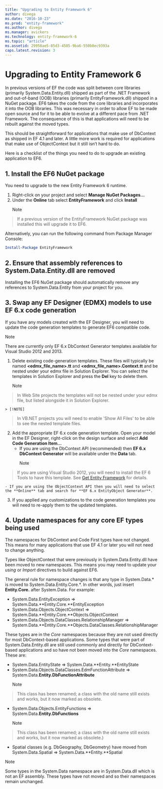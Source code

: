 ```yaml
---
title: "Upgrading to Entity Framework 6"
author: divega
ms.date: "2016-10-23"
ms.prod: "entity-framework"
ms.author: divega
ms.manager: avickers
ms.technology: entity-framework-6
ms.topic: "article"
ms.assetid: 29958ae5-85d3-4585-9ba6-550b8ec9393a
caps.latest.revision: 3
---
```


# Upgrading to Entity Framework 6

In previous versions of EF the code was split between core libraries (primarily System.Data.Entity.dll) shipped as part of the .NET Framework and out-of-band (OOB) libraries (primarily EntityFramework.dll) shipped in a NuGet package. EF6 takes the code from the core libraries and incorporates it into the OOB libraries. This was necessary in order to allow EF to be made open source and for it to be able to evolve at a different pace from .NET Framework. The consequence of this is that applications will need to be rebuilt against the moved types.

This should be straightforward for applications that make use of DbContext as shipped in EF 4.1 and later. A little more work is required for applications that make use of ObjectContext but it still isn’t hard to do.

Here is a checklist of the things you need to do to upgrade an existing application to EF6.

## 1. Install the EF6 NuGet package

You need to upgrade to the new Entity Framework 6 runtime.

1. Right-click on your project and select **Manage NuGet Packages...**  
2. Under the **Online** tab select **EntityFramework** and click **Install**  
    > [!NOTE]
> If a previous version of the EntityFramework NuGet package was installed this will upgrade it to EF6.

Alternatively, you can run the following command from Package Manager Console:

``` powershell
Install-Package EntityFramework
```

## 2. Ensure that assembly references to System.Data.Entity.dll are removed

Installing the EF6 NuGet package should automatically remove any references to System.Data.Entity from your project for you.

## 3. Swap any EF Designer (EDMX) models to use EF 6.x code generation

If you have any models created with the EF Designer, you will need to update the code generation templates to generate EF6 compatible code.

> [!NOTE]
> There are currently only EF 6.x DbContext Generator templates available for Visual Studio 2012 and 2013.

1. Delete existing code-generation templates. These files will typically be named **\<edmx_file_name\>.tt** and **\<edmx_file_name\>.Context.tt** and be nested under your edmx file in Solution Explorer. You can select the templates in Solution Explorer and press the **Del** key to delete them.  
    > [!NOTE]
> In Web Site projects the templates will not be nested under your edmx file, but listed alongside it in Solution Explorer.  

    > [!NOTE]
> In VB.NET projects you will need to enable 'Show All Files' to be able to see the nested template files.
2. Add the appropriate EF 6.x code generation template. Open your model in the EF Designer, right-click on the design surface and select **Add Code Generation Item...**
    - If you are using the DbContext API (recommended) then **EF 6.x DbContext Generator** will be available under the **Data** tab.  
        > [!NOTE]
> If you are using Visual Studio 2012, you will need to install the EF 6 Tools to have this template. See [Get Entity Framework](~/ef6/get-started/get-entity-framework.md) for details.  

    - If you are using the ObjectContext API then you will need to select the **Online** tab and search for **EF 6.x EntityObject Generator**.  
3. If you applied any customizations to the code generation templates you will need to re-apply them to the updated templates.

## 4. Update namespaces for any core EF types being used

The namespaces for DbContext and Code First types have not changed. This means for many applications that use EF 4.1 or later you will not need to change anything.

Types like ObjectContext that were previously in System.Data.Entity.dll have been moved to new namespaces. This means you may need to update your *using* or *Import* directives to build against EF6.

The general rule for namespace changes is that any type in System.Data.* is moved to System.Data.Entity.Core.*. In other words, just insert **Entity.Core.** after System.Data. For example:

- System.Data.EntityException => System.Data.**Entity.Core.**EntityException  
- System.Data.Objects.ObjectContext => System.Data.**Entity.Core.**Objects.ObjectContext  
- System.Data.Objects.DataClasses.RelationshipManager => System.Data.**Entity.Core.**Objects.DataClasses.RelationshipManager  

These types are in the *Core* namespaces because they are not used directly for most DbContext-based applications. Some types that were part of System.Data.Entity.dll are still used commonly and directly for DbContext-based applications and so have not been moved into the *Core* namespaces. These are:

- System.Data.EntityState => System.Data.**Entity.**EntityState  
- System.Data.Objects.DataClasses.EdmFunctionAttribute => System.Data.**Entity.DbFunctionAttribute**  
    > [!NOTE]
> This class has been renamed; a class with the old name still exists and works, but it now marked as obsolete.  
- System.Data.Objects.EntityFunctions => System.Data.**Entity.DbFunctions**  
    > [!NOTE]
> This class has been renamed; a class with the old name still exists and works, but it now marked as obsolete.)  
- Spatial classes (e.g. DbGeography, DbGeometry) have moved from System.Data.Spatial => System.Data.**Entity.**Spatial

> [!NOTE]
> Some types in the System.Data namespace are in System.Data.dll which is not an EF assembly. These types have not moved and so their namespaces remain unchanged.

